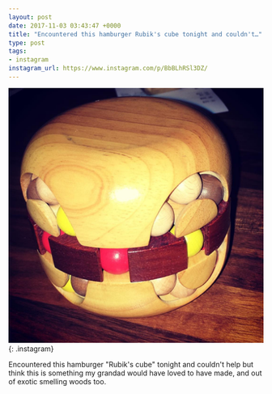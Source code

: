 ```yaml
---
layout: post
date: 2017-11-03 03:43:47 +0000
title: "Encountered this hamburger Rubik's cube tonight and couldn't…"
type: post
tags:
- instagram
instagram_url: https://www.instagram.com/p/BbBLhRSl3DZ/
---
```


![Instagram - BbBLhRSl3DZ](/img/BbBLhRSl3DZ.jpg){: .instagram}

Encountered this hamburger "Rubik's cube" tonight and couldn't help but think this is something my grandad would have loved to have made, and out of exotic smelling woods too.
